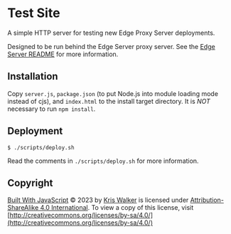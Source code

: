 Test Site
=========
A simple HTTP server for testing new Edge Proxy Server deployments.

Designed to be run behind the Edge Server proxy server. See the [Edge Server README](../../edge-server/README.md) for more information.

## Installation
Copy `server.js`, `package.json` (to put Node.js into module loading mode instead of cjs), and `index.html` to the install target directory. It is *NOT* necessary to run `npm install`.

Deployment
----------
```
$ ./scripts/deploy.sh
```

Read the comments in `./scripts/deploy.sh` for more information.

Copyright
---------
[Built With JavaScript](https://wwww.builtwithjavascript.us) © 2023 by [Kris Walker](https://www.kriswalker.me) is licensed under [Attribution-ShareAlike 4.0 International](http://creativecommons.org/licenses/by-sa/4.0/). To view a copy of this license, visit [http://creativecommons.org/licenses/by-sa/4.0/](http://creativecommons.org/licenses/by-sa/4.0/)
